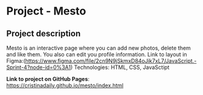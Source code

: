 # Project - Mesto

## Project description

Mesto is an interactive page where you can add new photos, delete them and like them. You also can edit you profile information.
Link to layout in Figma:(https://www.figma.com/file/2cn9N9jSkmxD84oJik7xL7/JavaScript.-Sprint-4?node-id=0%3A1)
Technologies: HTML, CSS, JavaSctipt

**Link to project on GitHub Pages**: https://cristinadaily.github.io/mesto/index.html
